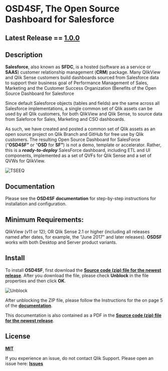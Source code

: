 
# **__OSD4SF__**, The Open Source Dashboard for Salesforce

## Latest Release == [1.0.0](https://github.com/qlikperf/OSD4SF/releases/latest)

## Description

**Salesforce**, also known as **SFDC**, is a hosted (software as a service or **SAAS**) customer relationship management (**CRM**) package. Many QlikView and Qlik Sense customers build dashboards sourced from Salesforce data to support their business goal of Performance Management of Sales, Marketing and the Customer Success Organization (Benefits of the Open Source Dashboard for Salesforce

Since default Salesforce objects (tables and fields) are the same across all Salesforce implementations, a single common set of Qlik assets can be used by all Qlik customers, for both QlikView and Qlik Sense, to source data from Saleforce for Sales, Marketing and CSO dashboards.

As such, we have created and posted a common set of Qlik assets as an open source project on Qlik Branch and GitHub for free use by Qlik customers. The resulting Open Source Dashboard for SalesForce (“**OSD4SF”** or “**OSD** for **SF”**) is not a demo, template or accelerator. Rather, this  is a ***ready-to-deploy*** SalesForce dashboard, including ETL and UI components, implemented as a set of QVFs for Qlik Sense and a set of QVWs for QlikView. 


![TSEEQ](https://github.com/qlikperf/OSD4SF/blob/master/img/OSD_for_SF.png.png) 



## Documentation

Please see the **__OSD4SF__** **documentation** for step-by-step instructions for installation and configuration.

## Minimum Requirements:
QlikView (v11 or 12); OR Qlik Sense 2.1 or higher (including all releases named after dates, for example, the "June 2017" and later releases).  **__OSDSF__** works with both Desktop and Server product variants.

## Install
To install **__OSD4SF__**, first download the **[Source code (zip) file for the newest release](https://github.com/qlikperf/TSEEQ/releases)**. After you download the file, please check **Unblock** in the file properties and then click **OK**.

![Unblock](https://github.com/qlikperf/TSEEQ/blob/master/img/unblock_zip_file.png) 

After unblocking the ZIP file, please follow the Instructions for the  on page 5 of the  **[documentation](https://github.com/qlikperf/TSEEQ/blob/master/TSEEQ%20Documentation.pdf)**. 

This documentation is also contained as a PDF in the **[Source code (zip) file for the newest release](https://github.com/qlikperf/TSEEQ/releases)**.

## License
**[MIT](https://github.com/qlikperf/TSEEQ/blob/master/LICENSE)**

If you experience an issue, do not contact Qlik Support.  Please open an issue here: **[Issues](https://github.com/qlikperf/OSD4SF/issues)**
